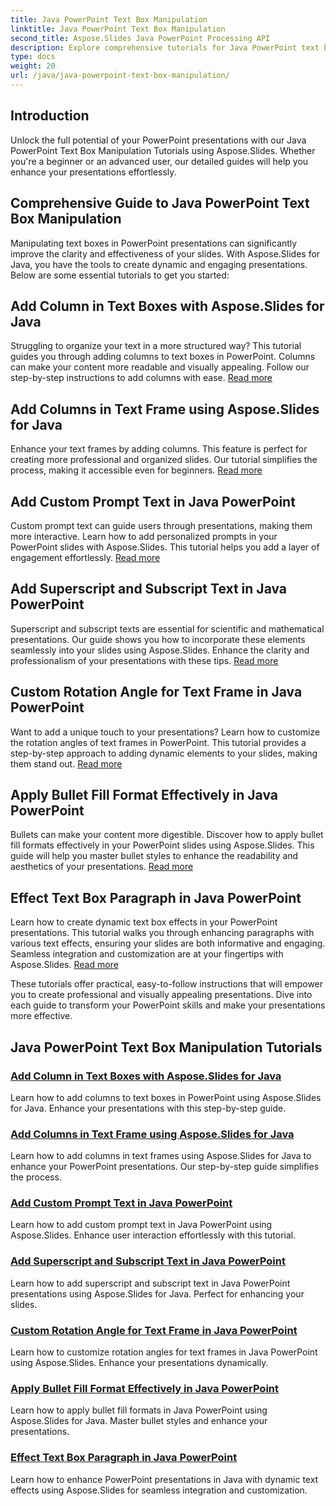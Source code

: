 ```yaml
---
title: Java PowerPoint Text Box Manipulation
linktitle: Java PowerPoint Text Box Manipulation
second_title: Aspose.Slides Java PowerPoint Processing API
description: Explore comprehensive tutorials for Java PowerPoint text box manipulation with Aspose.Slides. Enhance your presentations step-by-step with our guides.
type: docs
weight: 20
url: /java/java-powerpoint-text-box-manipulation/
---
```

## Introduction

Unlock the full potential of your PowerPoint presentations with our Java PowerPoint Text Box Manipulation Tutorials using Aspose.Slides. Whether you're a beginner or an advanced user, our detailed guides will help you enhance your presentations effortlessly.

## Comprehensive Guide to Java PowerPoint Text Box Manipulation

Manipulating text boxes in PowerPoint presentations can significantly improve the clarity and effectiveness of your slides. With Aspose.Slides for Java, you have the tools to create dynamic and engaging presentations. Below are some essential tutorials to get you started:

## Add Column in Text Boxes with Aspose.Slides for Java
Struggling to organize your text in a more structured way? This tutorial guides you through adding columns to text boxes in PowerPoint. Columns can make your content more readable and visually appealing. Follow our step-by-step instructions to add columns with ease. [Read more](./add-column-in-text-boxes/)

## Add Columns in Text Frame using Aspose.Slides for Java
Enhance your text frames by adding columns. This feature is perfect for creating more professional and organized slides. Our tutorial simplifies the process, making it accessible even for beginners. [Read more](./add-columns-in-text-frame/)

## Add Custom Prompt Text in Java PowerPoint
Custom prompt text can guide users through presentations, making them more interactive. Learn how to add personalized prompts in your PowerPoint slides with Aspose.Slides. This tutorial helps you add a layer of engagement effortlessly. [Read more](./add-custom-prompt-text-java-powerpoint/)

## Add Superscript and Subscript Text in Java PowerPoint
Superscript and subscript texts are essential for scientific and mathematical presentations. Our guide shows you how to incorporate these elements seamlessly into your slides using Aspose.Slides. Enhance the clarity and professionalism of your presentations with these tips. [Read more](./add-superscript-subscript-text-java-powerpoint/)

## Custom Rotation Angle for Text Frame in Java PowerPoint
Want to add a unique touch to your presentations? Learn how to customize the rotation angles of text frames in PowerPoint. This tutorial provides a step-by-step approach to adding dynamic elements to your slides, making them stand out. [Read more](./custom-rotation-angle-text-frame-java-powerpoint/)

## Apply Bullet Fill Format Effectively in Java PowerPoint
Bullets can make your content more digestible. Discover how to apply bullet fill formats effectively in your PowerPoint slides using Aspose.Slides. This guide will help you master bullet styles to enhance the readability and aesthetics of your presentations. [Read more](./apply-bullet-fill-format-java-powerpoint/)

## Effect Text Box Paragraph in Java PowerPoint
Learn how to create dynamic text box effects in your PowerPoint presentations. This tutorial walks you through enhancing paragraphs with various text effects, ensuring your slides are both informative and engaging. Seamless integration and customization are at your fingertips with Aspose.Slides. [Read more](./effect-text-box-paragraph-java-powerpoint/)

These tutorials offer practical, easy-to-follow instructions that will empower you to create professional and visually appealing presentations. Dive into each guide to transform your PowerPoint skills and make your presentations more effective.
## Java PowerPoint Text Box Manipulation Tutorials
### [Add Column in Text Boxes with Aspose.Slides for Java](./add-column-in-text-boxes/)
Learn how to add columns to text boxes in PowerPoint using Aspose.Slides for Java. Enhance your presentations with this step-by-step guide.
### [Add Columns in Text Frame using Aspose.Slides for Java](./add-columns-in-text-frame/)
Learn how to add columns in text frames using Aspose.Slides for Java to enhance your PowerPoint presentations. Our step-by-step guide simplifies the process.
### [Add Custom Prompt Text in Java PowerPoint](./add-custom-prompt-text-java-powerpoint/)
Learn how to add custom prompt text in Java PowerPoint using Aspose.Slides. Enhance user interaction effortlessly with this tutorial.
### [Add Superscript and Subscript Text in Java PowerPoint](./add-superscript-subscript-text-java-powerpoint/)
Learn how to add superscript and subscript text in Java PowerPoint presentations using Aspose.Slides for Java. Perfect for enhancing your slides.
### [Custom Rotation Angle for Text Frame in Java PowerPoint](./custom-rotation-angle-text-frame-java-powerpoint/)
Learn how to customize rotation angles for text frames in Java PowerPoint using Aspose.Slides. Enhance your presentations dynamically.
### [Apply Bullet Fill Format Effectively in Java PowerPoint](./apply-bullet-fill-format-java-powerpoint/)
Learn how to apply bullet fill formats in Java PowerPoint using Aspose.Slides for Java. Master bullet styles and enhance your presentations.
### [Effect Text Box Paragraph in Java PowerPoint](./effect-text-box-paragraph-java-powerpoint/)
Learn how to enhance PowerPoint presentations in Java with dynamic text effects using Aspose.Slides for seamless integration and customization.